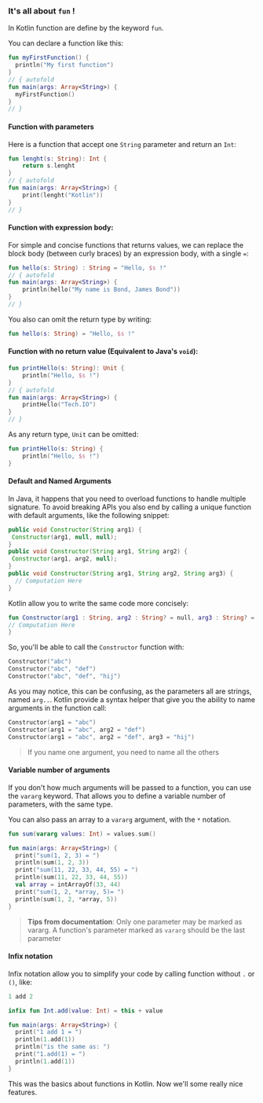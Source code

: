 ### It's all about `fun` !

In Kotlin function are define by the keyword `fun`.

You can declare a function like this:

```kotlin runnable
fun myFirstFunction() {
  println("My first function")
}
// { autofold
fun main(args: Array<String>) {
  myFirstFunction()
}
// }
```

#### Function with parameters

Here is a function that accept one `String` parameter and return an `Int`:

``` kotlin runnable
fun lenght(s: String): Int {
    return s.lenght
}
// { autofold
fun main(args: Array<String>) {
    print(lenght("Kotlin"))
}
// }
```

#### Function with expression body:

For simple and concise functions that returns values, we can replace the block body (between curly braces) by an 
expression body, with a single `=`:

``` kotlin runnable
fun hello(s: String) : String = "Hello, $s !"
// { autofold
fun main(args: Array<String>) {
    println(hello("My name is Bond, James Bond"))
}
// }
```

You also can omit the return type by writing:
 
``` kotlin
fun hello(s: String) = "Hello, $s !"
```

#### Function with no return value (Equivalent to Java's `void`):

``` kotlin runnable
fun printHello(s: String): Unit {
    println("Hello, $s !")
}
// { autofold
fun main(args: Array<String>) {
    printHello("Tech.IO")
}
// }
```

As any return type, `Unit` can be omitted:

``` kotlin
fun printHello(s: String) {
    println("Hello, $s !")
}
```

#### Default and Named Arguments

In Java, it happens that you need to overload functions to handle multiple signature. To avoid breaking APIs you also
 end by calling a unique function with default arguments, like the following snippet:
 
```java
public void Constructor(String arg1) {
 Constructor(arg1, null, null); 
}
public void Constructor(String arg1, String arg2) {
 Constructor(arg1, arg2, null); 
}
public void Constructor(String arg1, String arg2, String arg3) {
  // Computation Here
}
```

Kotlin allow you to write the same code more concisely:

```kotlin
fun Constructor(arg1 : String, arg2 : String? = null, arg3 : String? = null) {
// Computation Here
}
``` 

So, you'll be able to call the `Constructor` function with:

```kotlin
Constructor("abc")
Constructor("abc", "def")
Constructor("abc", "def", "hij")
```

As you may notice, this can be confusing, as the parameters all are strings, named `arg..`. Kotlin provide a syntax 
helper that give you the ability to name arguments in the function call:

```kotlin
Constructor(arg1 = "abc")
Constructor(arg1 = "abc", arg2 = "def")
Constructor(arg1 = "abc", arg2 = "def", arg3 = "hij")
```

> If you name one argument, you need to name all the others

#### Variable number of arguments

If you don't how much arguments will be passed to a function, you can use the `vararg` keyword. That allows you to 
define a variable number of parameters, with the same type.  

You can also pass an array to a `vararg` argument, with the `*` notation.

```kotlin runnable
fun sum(vararg values: Int) = values.sum()

fun main(args: Array<String>) {
  print("sum(1, 2, 3) = ")
  println(sum(1, 2, 3))
  print("sum(11, 22, 33, 44, 55) = ")
  println(sum(11, 22, 33, 44, 55))
  val array = intArrayOf(33, 44)
  print("sum(1, 2, *array, 5)= ")
  println(sum(1, 2, *array, 5))
}
```

> **Tips from documentation**: 
  Only one parameter may be marked as vararg.
  A function's parameter marked as `vararg` should be the last parameter
  
#### Infix notation

Infix notation allow you to simplify your code by calling function without `.` or `()`, like:

```kotlin
1 add 2
```

```kotlin runnable
infix fun Int.add(value: Int) = this + value

fun main(args: Array<String>) {
  print("1 add 1 = ")
  println(1.add(1))
  println("is the same as: ")
  print("1.add(1) = ")
  println(1.add(1))
}
```

This was the basics about functions in Kotlin. Now we'll some really nice features.